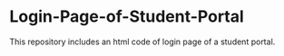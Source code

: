# Login-Page-of-Student-Portal
This repository includes an html code of login page of a student portal.
